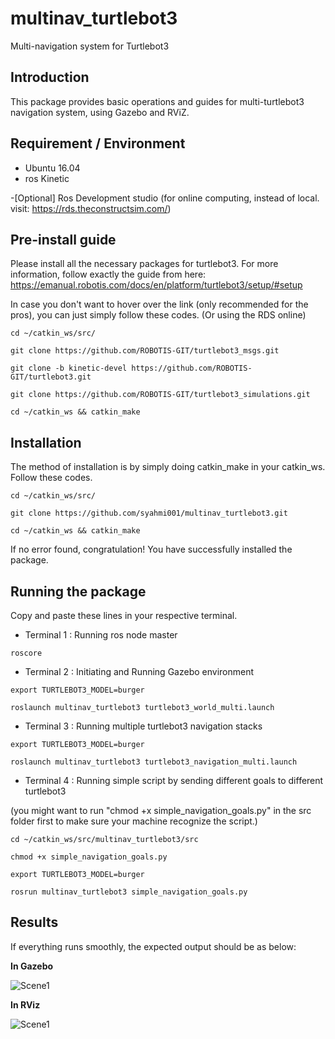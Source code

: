 # multinav_turtlebot3

 Multi-navigation system for Turtlebot3
 
## Introduction

This package provides basic operations and guides for multi-turtlebot3 navigation system, using Gazebo and RViZ.

## Requirement / Environment

- Ubuntu 16.04
- ros Kinetic

-[Optional] Ros Development studio (for online computing, instead of local. visit: https://rds.theconstructsim.com/)

## Pre-install guide

Please install all the necessary packages for turtlebot3. 
For more information, follow exactly the guide from here: https://emanual.robotis.com/docs/en/platform/turtlebot3/setup/#setup

In case you don't want to hover over the link (only recommended for the pros), you can just simply follow these codes.
(Or using the RDS online)

`cd ~/catkin_ws/src/`

`git clone https://github.com/ROBOTIS-GIT/turtlebot3_msgs.git`

`git clone -b kinetic-devel https://github.com/ROBOTIS-GIT/turtlebot3.git`

`git clone https://github.com/ROBOTIS-GIT/turtlebot3_simulations.git`

`cd ~/catkin_ws && catkin_make`


## Installation

The method of installation is by simply doing catkin_make in your catkin_ws. Follow these codes.


`cd ~/catkin_ws/src/`

`git clone https://github.com/syahmi001/multinav_turtlebot3.git`

`cd ~/catkin_ws && catkin_make`

If no error found, congratulation! You have successfully installed the package.

## Running the package

Copy and paste these lines in your respective terminal.





- Terminal 1 : Running ros node master

`roscore`





- Terminal 2 : Initiating and Running Gazebo environment

`export TURTLEBOT3_MODEL=burger`

`roslaunch multinav_turtlebot3 turtlebot3_world_multi.launch`





- Terminal 3 : Running multiple turtlebot3 navigation stacks

`export TURTLEBOT3_MODEL=burger`

`roslaunch multinav_turtlebot3 turtlebot3_navigation_multi.launch`





- Terminal 4 : Running simple script by sending different goals to different turtlebot3

(you might want to run "chmod +x simple_navigation_goals.py" in the src folder first to make sure your machine recognize the script.)

`cd ~/catkin_ws/src/multinav_turtlebot3/src`

`chmod +x simple_navigation_goals.py`

`export TURTLEBOT3_MODEL=burger`

`rosrun multinav_turtlebot3 simple_navigation_goals.py`


## Results

If everything runs smoothly, the expected output should be as below:


**In Gazebo**



![Scene1](../master/media/tt1.gif)




**In RViz**


![Scene1](../master/media/tt2.gif)

